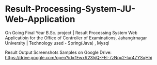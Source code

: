 # Result-Processing-System-JU-Web-Application
On Going Final Year B.Sc. project | Result Processing System Web Applicatioin for the Office of Controller of Examinations, Jahangirnagar University | Technology used - Spring(Java) , Mysql

Result Output Screenshots Samples on Google Drive: https://drive.google.com/open?id=1EwxR23hjQ-FEl-7zNpx2-Iur4ZYSqHhi
